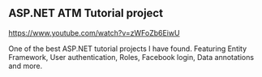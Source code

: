 ## ASP.NET ATM Tutorial project
https://www.youtube.com/watch?v=zWFoZb6EiwU

One of the best ASP.NET tutorial projects I have found. 
Featuring Entity Framework, User authentication, Roles,
Facebook login, Data annotations and more.